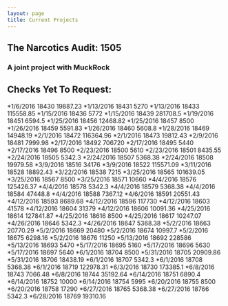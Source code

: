 ```yaml
---
layout: page
title: Current Projects
---
```

## The Narcotics Audit: 1505

### A joint project with MuckRock

## Checks Yet To Request:

*1/6/2016	18430	19887.23
*1/13/2016	18431	5270
*1/13/2016	18433	115558.85
*1/15/2016	18436	5772
*1/15/2016	18439	281708.5
*1/19/2016	18451	6594.5
*1/25/2016	18456	12468.82
*1/25/2016	18457	8500
*1/26/2016	18459	5591.83
*1/26/2016	18460	5608.8
*1/28/2016	18469	14948.19
*2/1/2016	18472	116364.96
*2/1/2016	18473	19812.43
*2/9/2016	18481	7999.98
*2/17/2016	18492	706720
*2/17/2016	18495	5440
*2/17/2016	18496	8500
*2/23/2016	18500	5610
*2/23/2016	18501	8435.55
*2/24/2016	18505	5342.3
*2/24/2016	18507	5368.38
*2/24/2016	18508	19979.58
*3/9/2016	18516	34176
*3/9/2016	18522	115571.09
*3/11/2016	18528	18892.43
*3/22/2016	18538	7215
*3/25/2016	18565	101639.05
*3/25/2016	18567	8500
*3/25/2016	18571	10660
*4/4/2016	18576	125426.37
*4/4/2016	18578	5342.3
*4/4/2016	18579	5368.38
*4/4/2016	18584	47448.8
*4/4/2016	18588	7367.12
*4/6/2016	18591	20551.43
*4/12/2016	18593	8689.68
*4/12/2016	18596	117730
*4/12/2016	18603	41578
*4/12/2016	18604	31379
*4/12/2016	18606	10091.36
*4/25/2016	18614	127841.87
*4/25/2016	18616	8500
*4/25/2016	18617	10247.07
*4/26/2016	18646	5342.3
*4/26/2016	18647	5368.38
*5/2/2016	18663	20770.29
*5/2/2016	18669	20480
*5/2/2016	18674	10997.7
*5/2/2016	18675	6298.16
*5/2/2016	18676	11250
*5/13/2016	18692	228586
*5/13/2016	18693	5470
*5/17/2016	18695	5160
*5/17/2016	18696	5630
*5/17/2016	18697	5640
*6/1/2016	18704	8500
*5/31/2016	18705	20909.86
*5/31/2016	18706	18438.19
*6/1/2016	18707	5342.3
*6/1/2016	18708	5368.38
*6/1/2016	18719	122978.31
*6/3/2016	18730	173385.1
*6/8/2016	18743	7066.48
*6/8/2016	18744	35192.64
*6/14/2016	18751	6890.4
*6/14/2016	18752	10000
*6/14/2016	18754	5995
*6/20/2016	18755	8500
*6/20/2016	18758	17290
*6/27/2016	18765	5368.38
*6/27/2016	18766	5342.3
*6/28/2016	18769	19310.16


